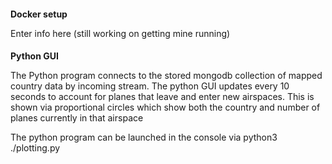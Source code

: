 ####


**Docker setup**

Enter info here (still working on getting mine running)


####


**Python GUI**

The Python program connects to the stored mongodb collection of mapped country data by incoming stream. The python GUI updates every 10 seconds to account for planes that leave and enter new airspaces. This is shown via proportional circles which show both the country and number of planes currently in that airspace

The python program can be launched in the console via python3 ./plotting.py


####


